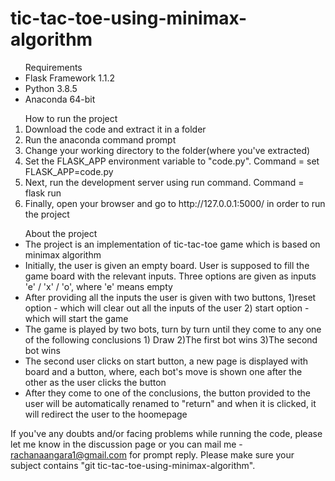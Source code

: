 # tic-tac-toe-using-minimax-algorithm


<ul>Requirements
    <li>Flask Framework 1.1.2</li>
    <li>Python 3.8.5 </li>
    <li>Anaconda 64-bit</li>
</ul>

<ol>How to run the project
    <li>Download the code and extract it in a folder</li>
    <li>Run the anaconda command prompt</li>
    <li>Change your working directory to the folder(where you've extracted)</li>
    <li>Set the FLASK_APP environment variable to "code.py". Command =  set FLASK_APP=code.py</li>
    <li>Next, run the development server using run command. Command = flask run</li>
    <li>Finally, open your browser and go to http://127.0.0.1:5000/ in order to run the project</li>
</ol>

<ul>About the project
    <li>The project is an implementation of tic-tac-toe game which is based on minimax algorithm</li>
    <li>Initially, the user is given an empty board. User is supposed to fill the game board with the relevant inputs. Three options are given as inputs 'e' / 'x' / 'o', where 'e' means empty</li>
    <li>After providing all the inputs the user is given with two buttons, 1)reset option - which will clear out all the inputs of the user 2) start option - which will start the game</li>
    <li>The game is played by two bots, turn by turn until they come to any one of the following conclusions 1) Draw 2)The first bot wins 3)The second bot wins </li>
    <li>The second user clicks on start button, a new page is displayed with board and a button, where, each bot's move is shown one after the other as the user clicks the button</li>
    <li>After they come to one of the conclusions, the button provided to the user will be automatically renamed to "return" and when it is clicked, it will redirect the user to the hoomepage</li>
</ul>

If you've any doubts and/or facing problems while running the code, please let me know in the discussion page or you can mail me - rachanaangara1@gmail.com for prompt reply.
Please make sure your subject contains "git tic-tac-toe-using-minimax-algorithm".

